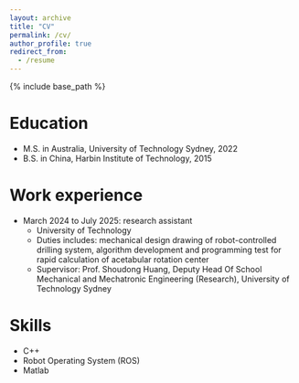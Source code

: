 ```yaml
---
layout: archive
title: "CV"
permalink: /cv/
author_profile: true
redirect_from:
  - /resume
---
```


{% include base_path %}

Education
======
* M.S. in Australia, University of Technology Sydney, 2022
* B.S. in China, Harbin Institute of Technology, 2015

Work experience
======
* March 2024 to July 2025: research assistant
  * University of Technology
  * Duties includes: mechanical design drawing of robot-controlled drilling system, algorithm development and programming test for rapid calculation of acetabular rotation center
  * Supervisor: Prof. Shoudong Huang, Deputy Head Of School Mechanical and Mechatronic Engineering (Research), University of Technology Sydney
  
Skills
======
* C++
* Robot Operating System (ROS)
* Matlab

